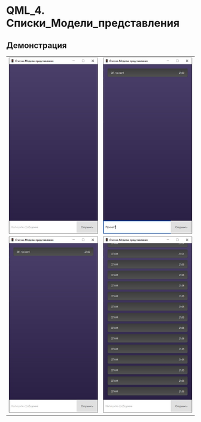 # QML_4. Списки_Модели_представления

## Демонстрация

<table>
    <tr>
        <td><img src='images/1.jpg'></td>
        <td><img src='images/2.jpg'></td>
    </tr>
    <tr>
        <td><img src='images/3.jpg'></td>
        <td><img src='images/4.jpg'></td>
    </tr>
</table>